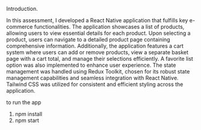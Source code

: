 Introduction.

In this assessment, I developed a React Native application that fulfills key e-commerce functionalities. The application showcases a list of products, allowing users to view essential details for each product. Upon selecting a product, users can navigate to a detailed product page containing comprehensive information. Additionally, the application features a cart system where users can add or remove products, view a separate basket page with a cart total, and manage their selections efficiently. A favorite list option was also implemented to enhance user experience. The state management was handled using Redux Toolkit, chosen for its robust state management capabilities and seamless integration with React Native. Tailwind CSS was utilized for consistent and efficient styling across the application.

to run the app
1. npm install
2. npm start
